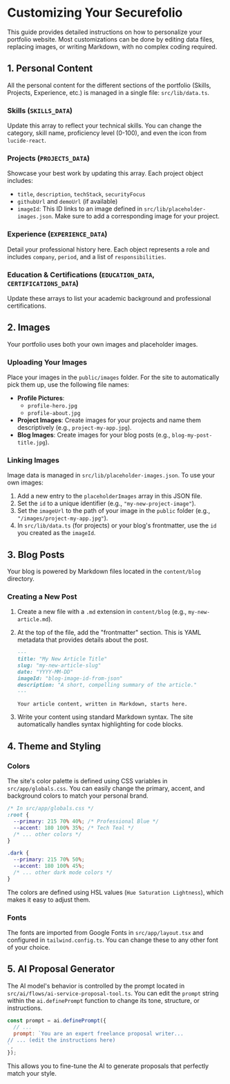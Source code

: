 # Customizing Your Securefolio

This guide provides detailed instructions on how to personalize your portfolio website. Most customizations can be done by editing data files, replacing images, or writing Markdown, with no complex coding required.

## 1. Personal Content

All the personal content for the different sections of the portfolio (Skills, Projects, Experience, etc.) is managed in a single file: `src/lib/data.ts`.

### Skills (`SKILLS_DATA`)

Update this array to reflect your technical skills. You can change the category, skill name, proficiency level (0-100), and even the icon from `lucide-react`.

### Projects (`PROJECTS_DATA`)

Showcase your best work by updating this array. Each project object includes:
- `title`, `description`, `techStack`, `securityFocus`
- `githubUrl` and `demoUrl` (if available)
- `imageId`: This ID links to an image defined in `src/lib/placeholder-images.json`. Make sure to add a corresponding image for your project.

### Experience (`EXPERIENCE_DATA`)

Detail your professional history here. Each object represents a role and includes `company`, `period`, and a list of `responsibilities`.

### Education & Certifications (`EDUCATION_DATA`, `CERTIFICATIONS_DATA`)

Update these arrays to list your academic background and professional certifications.

## 2. Images

Your portfolio uses both your own images and placeholder images.

### Uploading Your Images

Place your images in the `public/images` folder. For the site to automatically pick them up, use the following file names:

- **Profile Pictures**:
  - `profile-hero.jpg`
  - `profile-about.jpg`
- **Project Images**: Create images for your projects and name them descriptively (e.g., `project-my-app.jpg`).
- **Blog Images**: Create images for your blog posts (e.g., `blog-my-post-title.jpg`).

### Linking Images

Image data is managed in `src/lib/placeholder-images.json`. To use your own images:

1.  Add a new entry to the `placeholderImages` array in this JSON file.
2.  Set the `id` to a unique identifier (e.g., `"my-new-project-image"`).
3.  Set the `imageUrl` to the path of your image in the `public` folder (e.g., `"/images/project-my-app.jpg"`).
4.  In `src/lib/data.ts` (for projects) or your blog's frontmatter, use the `id` you created as the `imageId`.

## 3. Blog Posts

Your blog is powered by Markdown files located in the `content/blog` directory.

### Creating a New Post

1.  Create a new file with a `.md` extension in `content/blog` (e.g., `my-new-article.md`).
2.  At the top of the file, add the "frontmatter" section. This is YAML metadata that provides details about the post.

    ```markdown
    ---
    title: "My New Article Title"
    slug: "my-new-article-slug"
    date: "YYYY-MM-DD"
    imageId: "blog-image-id-from-json"
    description: "A short, compelling summary of the article."
    ---

    Your article content, written in Markdown, starts here.
    ```

3.  Write your content using standard Markdown syntax. The site automatically handles syntax highlighting for code blocks.

## 4. Theme and Styling

### Colors

The site's color palette is defined using CSS variables in `src/app/globals.css`. You can easily change the primary, accent, and background colors to match your personal brand.

```css
/* In src/app/globals.css */
:root {
  --primary: 215 70% 40%; /* Professional Blue */
  --accent: 180 100% 35%; /* Tech Teal */
  /* ... other colors */
}

.dark {
  --primary: 215 70% 50%;
  --accent: 180 100% 45%;
  /* ... other dark mode colors */
}
```

The colors are defined using HSL values (`Hue Saturation Lightness`), which makes it easy to adjust them.

### Fonts

The fonts are imported from Google Fonts in `src/app/layout.tsx` and configured in `tailwind.config.ts`. You can change these to any other font of your choice.

## 5. AI Proposal Generator

The AI model's behavior is controlled by the prompt located in `src/ai/flows/ai-service-proposal-tool.ts`. You can edit the `prompt` string within the `ai.definePrompt` function to change its tone, structure, or instructions.
```javascript
const prompt = ai.definePrompt({
  // ...
  prompt: `You are an expert freelance proposal writer...
// ... (edit the instructions here)
`,
});
```

This allows you to fine-tune the AI to generate proposals that perfectly match your style.
